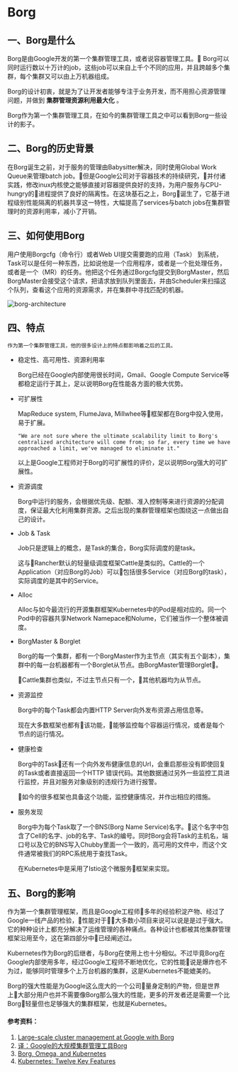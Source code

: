 # Borg
## 一、Borg是什么

Borg是由Google开发的第一个集群管理工具，或者说容器管理工具。
Borg可以同时运行数以十万计的job，这些job可以来自上千个不同的应用，并且跨越多个集群，每个集群又可以由上万机器组成。

Borg的设计初衷，就是为了让开发者能够专注于业务开发，而不用担心资源管理问题，并做到 **集群管理资源利用最大化** 。

Borg作为第一个集群管理工具，在如今的集群管理工具之中可以看到Borg一些设计的影子。



## 二、Borg的历史背景

在Borg诞生之前，对于服务的管理由Babysitter解决，同时使用Global Work Queue来管理batch job。但是Google公司对于容器技术的持续研究，并付诸实践，修改inux内核使之能够直接对容器提供良好的支持，为用户服务与CPU-hungry的进程提供了良好的隔离性。在这块基石之上，Borg诞生了，它基于进程级别性能隔离的机器共享这一特性，大幅提高了services与batch jobs在集群管理时的资源利用率，减小了开销。

## 三、如何使用Borg

用户使用Borgcfg（命令行）或者Web UI提交需要跑的应用（Task） 到系统，Task可以是任何一种东西，比如说他是一个应用程序，或者是一个批处理任务，或者是一个（MR）的任务。他把这个任务通过Borgcfg提交到BorgMaster，然后BorgMaster会接受这个请求，把请求放到队列里面去，并由Scheduler来扫描这个队列，查看这个应用的资源需求，并在集群中寻找匹配的机器。

![borg-architecture](https://res.infoq.com/news/2015/04/google-borg/zh/resources/345.png)

## 四、特点

    作为第一个集群管理工具，他的很多设计上的特点都影响着之后的工具。

  - 稳定性、高可用性、资源利用率
   
    Borg已经在Google内部使用很长时间，Gmail、Google Compute Service等都稳定运行于其上，足以说明Borg在性能各方面的极大优势。

  - 可扩展性

    MapReduce system, FlumeJava, Millwhee等框架都在Borg中投入使用，易于扩展。

    ````"We are not sure where the ultimate scalability limit to Borg's centralized architecture will come from; so far, every time we have approached a limit, we've managed to eliminate it."````

    以上是Google工程师对于Borg的可扩展性的评价，足以说明Borg强大的可扩展性。

  - 资源调度
    
    Borg中运行的服务，会根据优先级、配额、准入控制等来进行资源的分配调度，保证最大化利用集群资源。之后出现的集群管理框架也围绕这一点做出自己的设计。

  - Job & Task
    
    Job只是逻辑上的概念，是Task的集合，Borg实际调度的是task。

    这与Rancher默认的轻量级调度框架Cattle是类似的。Cattle的一个Application（对应Borg的Job）可以包括很多Service（对应Borg的task），实际调度的是其中的Service。

  - Alloc
  
    Alloc与如今最流行的开源集群框架Kubernetes中的Pod是相对应的。同一个Pod中的容器共享Network Namepace和Nolume，它们被当作一个整体被调度。

  - BorgMaster & Borglet

    Borg的每一个集群，都有一个BorgMaster作为主节点（其实有五个副本），集群中的每一台机器都有一个Borglet从节点。由BorgMaster管理Borglet。
    
    Cattle集群也类似，不过主节点只有一个，其他机器均为从节点。

  - 资源监控

    Borg中的每个Task都会内置HTTP Server向外发布资源占用信息等。
    
    现在大多数框架也都有该功能，能够监控每个容器运行情况，或者是每个节点的运行情况。

  - 健康检查
    
    Borg中的Task还有一个向外发布健康信息的Url，会重启那些没有即使回复的Task或者直接返回一个HTTP 错误代码。其他数据通过另外一些监控工具进行监控，并且对服务对象级别的违规行为进行报警。

    如今的很多框架也具备这个功能，监控健康情况，并作出相应的措施。

  - 服务发现

    Borg中为每个Task取了一个BNS(Borg Name Service)名字。这个名字中包含了Cell的名字、job的名字、Task的编号。同时Borg会将Task的主机名，端口号以及它的BNS写入Chubby里面一个一致的，高可用的文件中，而这个文件通常被我们的RPC系统用于查找Task。

    在Kubernetes中是采用了Istio这个微服务框架来实现。

## 五、Borg的影响

作为第一个集群管理框架，而且是Google工程师多年的经验积淀产物、经过了Google一线产品的检验，性能对于大多数小项目来说可以说是是过于强大。它的种种设计上都充分解决了运维管理的各种痛点。各种设计也都被其他集群管理框架沿用至今，这在第四部分中已经阐述过。

Kubernetes作为Borg的后继者，与Borg在使用上也十分相似。不过毕竟Borg在Google内部使用多年，经过Google工程师不断地优化，它的性能说是爆炸也不为过，能够同时管理多个上万台机器的集群，这是Kubernetes不能媲美的。

Borg的强大性能是为Google这么庞大的一个公司量身定制的产物，但是世界上大部分用户也并不需要像Borg那么强大的性能，更多的开发者还是需要一个比Borg轻量但也足够强大的集群框架，也就是Kubernetes。

#### 参考资料：
 1. [Large-scale cluster management at Google with Borg][1]
 2. [译：Google的大规模集群管理工具Borg][2]
 3. [Borg, Omega, and Kubernetes][3]
 4. [Kubernetes: Twelve Key Features][4]

  [1]: https://storage.googleapis.com/pub-tools-public-publication-data/pdf/43438.pdf
  [2]: https://www.cnblogs.com/YaoDD/p/5351589.html
  [3]: https://queue.acm.org/detail.cfm?id=2898444
  [4]: https://medium.com/@abhaydiwan/kubernetes-introduction-and-twelve-key-features-cdfe8a1f2d21

